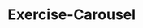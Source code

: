 # Exercise-Carousel


<!-- Worked on project addded some missing codes. -->
<!-- started with last project with bootstap2.0 Carousel -->

